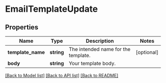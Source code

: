 # EmailTemplateUpdate

## Properties
Name | Type | Description | Notes
------------ | ------------- | ------------- | -------------
**template_name** | **string** | The intended name for the template. | [optional] 
**body** | **string** | Your template body. | 

[[Back to Model list]](../../README.md#documentation-for-models) [[Back to API list]](../../README.md#documentation-for-api-endpoints) [[Back to README]](../../README.md)

